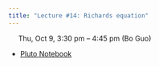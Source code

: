 ```yaml
---
title: "Lecture #14: Richards equation"
---
```


&nbsp;&nbsp;&nbsp;&nbsp;&nbsp;Thu, Oct 9, 3:30 pm – 4:45 pm (Bo Guo)

- [Pluto Notebook](../assets/pluto_notebooks/Lec14_fourier_stability_continued.html)

